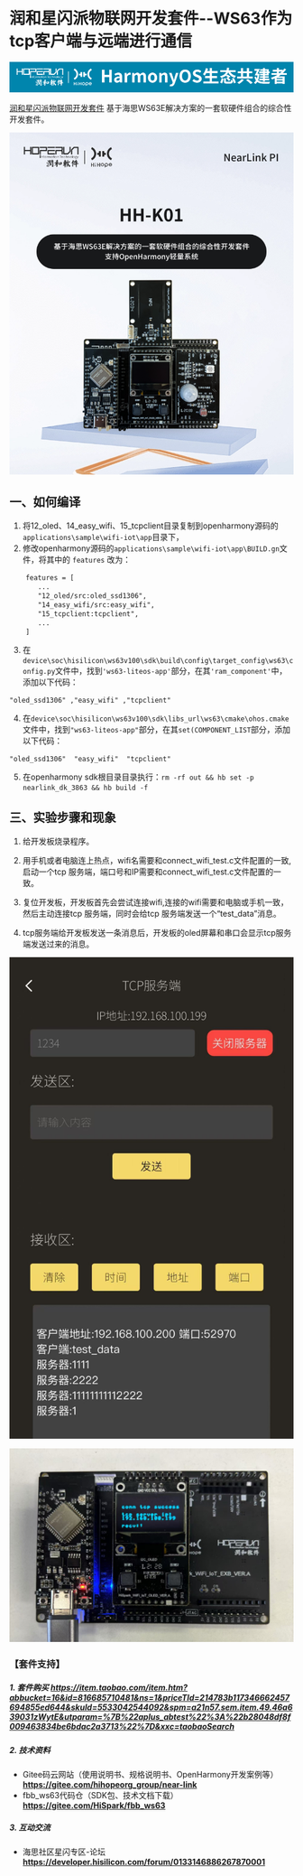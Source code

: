 # 润和星闪派物联网开发套件--WS63作为tcp客户端与远端进行通信

![hihope_illustration](../../Image/hihope_illustration.png)

[润和星闪派物联网开发套件](https://item.taobao.com/item.htm?abbucket=16&id=816685710481&ns=1&priceTId=214783b117346662457694855ed644&skuId=5533042544092&spm=a21n57.sem.item.49.46a639031zWytE&utparam=%7B%22aplus_abtest%22%3A%22b28048df8f009463834be6bdac2a3713%22%7D&xxc=taobaoSearch) 基于海思WS63E解决方案的一套软硬件组合的综合性开发套件。

![wifi_iot](../../Image/HH-K01.png)



## 一、如何编译

1. 将12_oled、14_easy_wifi、15_tcpclient目录复制到openharmony源码的`applications\sample\wifi-iot\app`目录下，
2. 修改openharmony源码的`applications\sample\wifi-iot\app\BUILD.gn`文件，将其中的 `features` 改为：
```
    features = [
       ...
       "12_oled/src:oled_ssd1306",
       "14_easy_wifi/src:easy_wifi",
       "15_tcpclient:tcpclient",
       ...
    ]
```
3. 在`device\soc\hisilicon\ws63v100\sdk\build\config\target_config\ws63\config.py`文件中，找到`'ws63-liteos-app'`部分，在其`'ram_component'`中，添加以下代码：
```
"oled_ssd1306" ,"easy_wifi" ,"tcpclient"
```

4. 在`device\soc\hisilicon\ws63v100\sdk\libs_url\ws63\cmake\ohos.cmake`文件中，找到`"ws63-liteos-app"`部分，在其`set(COMPONENT_LIST`部分，添加以下代码：
```
"oled_ssd1306"  "easy_wifi"  "tcpclient"
```
5. 在openharmony sdk根目录目录执行：`rm -rf out && hb set -p nearlink_dk_3863 && hb build -f`


## 三、实验步骤和现象

1. 给开发板烧录程序。

2. 用手机或者电脑连上热点，wifi名需要和connect_wifi_test.c文件配置的一致,启动一个tcp 服务端，端口号和IP需要和connect_wifi_test.c文件配置的一致。

3. 复位开发板，开发板首先会尝试连接wifi,连接的wifi需要和电脑或手机一致，然后主动连接tcp 服务端，同时会给tcp 服务端发送一个“test_data”消息。

4. tcp服务端给开发板发送一条消息后，开发板的oled屏幕和串口会显示tcp服务端发送过来的消息。

  ![image-1](../../Image/15_tcpclient/image-1.jpg)

  ![image-2](../../Image/15_tcpclient/image-2.jpg)




### 【套件支持】

##### 1. 套件购买  https://item.taobao.com/item.htm?abbucket=16&id=816685710481&ns=1&priceTId=214783b117346662457694855ed644&skuId=5533042544092&spm=a21n57.sem.item.49.46a639031zWytE&utparam=%7B%22aplus_abtest%22%3A%22b28048df8f009463834be6bdac2a3713%22%7D&xxc=taobaoSearch

##### 2. 技术资料

- Gitee码云网站（使用说明书、规格说明书、OpenHarmony开发案例等） **https://gitee.com/hihopeorg_group/near-link**
- fbb_ws63代码仓（SDK包、技术文档下载）**https://gitee.com/HiSpark/fbb_ws63**

##### 3. 互动交流
- 海思社区星闪专区-论坛 **https://developer.hisilicon.com/forum/0133146886267870001**

